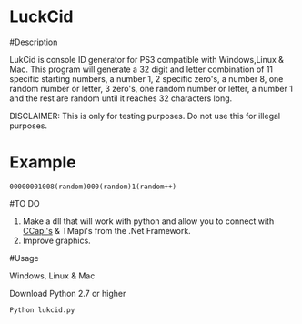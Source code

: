 # LuckCid




#Description

LukCid is console ID generator for PS3 compatible with Windows,Linux & Mac. This program will generate a 32 digit and letter combination of 11 specific starting numbers, a number 1, 2 specific zero's, a number 8, one random number or letter, 3 zero's, one random number or letter, a number 1 and the rest are random until it reaches 32 characters long. 

DISCLAIMER: This is only for testing purposes. Do not use this for illegal purposes.

# Example
`00000001008(random)000(random)1(random++)` 

#TO DO 
 
1. Make a dll that will work with python and allow you to connect with [CCapi's](http://www.enstoneworld.com/articles/view/15/ControlConsole_API) & TMapi's from the .Net Framework. 
2. Improve graphics.


#Usage 

Windows, Linux & Mac    

 Download Python 2.7 or higher

 `Python lukcid.py`



